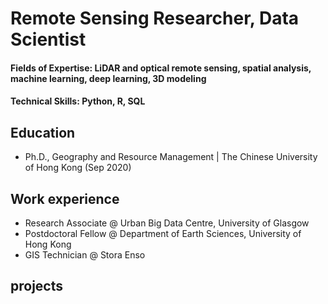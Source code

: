 # Remote Sensing Researcher, Data Scientist

#### Fields of Expertise: LiDAR and optical remote sensing, spatial analysis, machine learning, deep learning, 3D modeling

#### Technical Skills: Python, R, SQL

## Education
- Ph.D., Geography and Resource Management | The Chinese University of Hong Kong (Sep 2020)

## Work experience 
- Research Associate @ Urban Big Data Centre, University of Glasgow 
- Postdoctoral Fellow @ Department of Earth Sciences, University of Hong Kong
- GIS Technician @ Stora Enso

## projects
